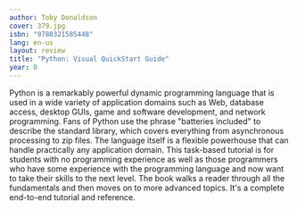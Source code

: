 ```yaml
---
author: Toby Donaldson
cover: 379.jpg
isbn: "9780321585448"
lang: en-us
layout: review
title: "Python: Visual QuickStart Guide"
year: 0
---
```


Python is a remarkably powerful dynamic programming language that is used in a wide variety of application domains such as Web, database access, desktop GUIs, game and software development, and network programming. Fans of Python use the phrase "batteries included" to describe the standard library, which covers everything from asynchronous processing to zip files. The language itself is a flexible powerhouse that can handle practically any application domain. This task-based tutorial is for students with no programming experience as well as those programmers who have some experience with the programming language and now want to take their skills to the next level. The book walks a reader through all the fundamentals and then moves on to more advanced topics. It's a complete end-to-end tutorial and reference.
